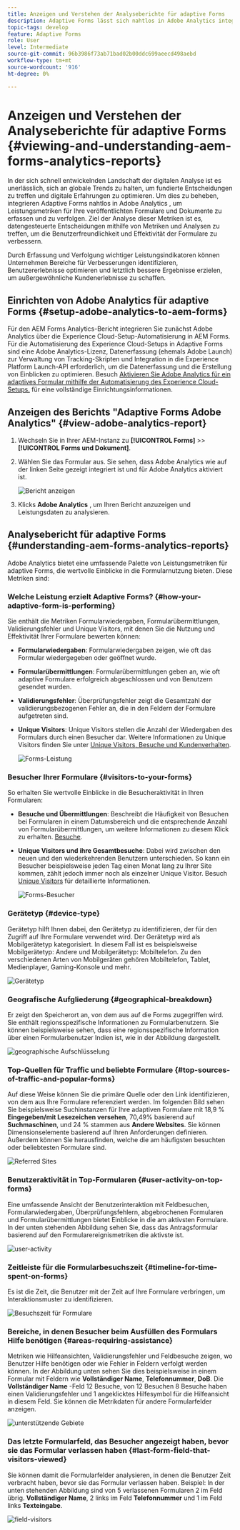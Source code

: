 ```yaml
---
title: Anzeigen und Verstehen der Analyseberichte für adaptive Forms
description: Adaptive Forms lässt sich nahtlos in Adobe Analytics integrieren, um Leistungsmetriken für Ihre veröffentlichten Formulare und Dokumente zu erfassen und zu verfolgen.
topic-tags: develop
feature: Adaptive Forms
role: User
level: Intermediate
source-git-commit: 96b3986f73ab71bad02b00ddc699aeecd498aebd
workflow-type: tm+mt
source-wordcount: '916'
ht-degree: 0%

---
```



# Anzeigen und Verstehen der Analyseberichte für adaptive Forms {#viewing-and-understanding-aem-forms-analytics-reports}

In der sich schnell entwickelnden Landschaft der digitalen Analyse ist es unerlässlich, sich an globale Trends zu halten, um fundierte Entscheidungen zu treffen und digitale Erfahrungen zu optimieren. Um dies zu beheben, integrieren Adaptive Forms nahtlos in Adobe Analytics , um Leistungsmetriken für Ihre veröffentlichten Formulare und Dokumente zu erfassen und zu verfolgen. Ziel der Analyse dieser Metriken ist es, datengesteuerte Entscheidungen mithilfe von Metriken und Analysen zu treffen, um die Benutzerfreundlichkeit und Effektivität der Formulare zu verbessern.

Durch Erfassung und Verfolgung wichtiger Leistungsindikatoren können Unternehmen Bereiche für Verbesserungen identifizieren, Benutzererlebnisse optimieren und letztlich bessere Ergebnisse erzielen, um außergewöhnliche Kundenerlebnisse zu schaffen.

## Einrichten von Adobe Analytics für adaptive Forms {#setup-adobe-analytics-to-aem-forms}

Für den AEM Forms Analytics-Bericht integrieren Sie zunächst Adobe Analytics über die Experience Cloud-Setup-Automatisierung in AEM Forms. Für die Automatisierung des Experience Cloud-Setups in Adaptive Forms sind eine Adobe Analytics-Lizenz, Datenerfassung (ehemals Adobe Launch) zur Verwaltung von Tracking-Skripten und Integration in die Experience Platform Launch-API erforderlich, um die Datenerfassung und die Erstellung von Einblicken zu optimieren. Besuch [Aktivieren Sie Adobe Analytics für ein adaptives Formular mithilfe der Automatisierung des Experience Cloud-Setups.](/help/forms/forms-experience-cloud-setup-automation.md) für eine vollständige Einrichtungsinformationen.

## Anzeigen des Berichts &quot;Adaptive Forms Adobe Analytics&quot; {#view-adobe-analytics-report}

1. Wechseln Sie in Ihrer AEM-Instanz zu **[!UICONTROL Forms]** >> **[!UICONTROL Forms und Dokument]**.
1. Wählen Sie das Formular aus. Sie sehen, dass Adobe Analytics wie auf der linken Seite gezeigt integriert ist und für Adobe Analytics aktiviert ist.

   ![Bericht anzeigen](assets/activ-aa.png)

1. Klicks **Adobe Analytics** , um Ihren Bericht anzuzeigen und Leistungsdaten zu analysieren.

## Analysebericht für adaptive Forms {#understanding-aem-forms-analytics-reports}

Adobe Analytics bietet eine umfassende Palette von Leistungsmetriken für adaptive Forms, die wertvolle Einblicke in die Formularnutzung bieten. Diese Metriken sind:

### **Welche Leistung erzielt Adaptive Forms?** {#how-your-adaptive-form-is-performing}

Sie enthält die Metriken Formularwiedergaben, Formularübermittlungen, Validierungsfehler und Unique Visitors, mit denen Sie die Nutzung und Effektivität Ihrer Formulare bewerten können:

* **Formularwiedergaben**: Formularwiedergaben zeigen, wie oft das Formular wiedergegeben oder geöffnet wurde.

* **Formularübermittlungen**: Formularübermittlungen geben an, wie oft adaptive Formulare erfolgreich abgeschlossen und von Benutzern gesendet wurden.

* **Validierungsfehler**: Überprüfungsfehler zeigt die Gesamtzahl der validierungsbezogenen Fehler an, die in den Feldern der Formulare aufgetreten sind.

* **Unique Visitors**: Unique Visitors stellen die Anzahl der Wiedergaben des Formulars durch einen Besucher dar. Weitere Informationen zu Unique Visitors finden Sie unter [Unique Visitors, Besuche und Kundenverhalten](https://experienceleague.adobe.com/docs/analytics/components/metrics/visits.html).

  ![Forms-Leistung](assets/forms-performance.png)

### **Besucher Ihrer Formulare** {#visitors-to-your-forms}

So erhalten Sie wertvolle Einblicke in die Besucheraktivität in Ihren Formularen:

* **Besuche und Übermittlungen**: Beschreibt die Häufigkeit von Besuchen bei Formularen in einem Datumsbereich und die entsprechende Anzahl von Formularübermittlungen, um weitere Informationen zu diesem Klick zu erhalten. [Besuche](https://experienceleague.adobe.com/docs/analytics/components/metrics/visits.html).
* **Unique Visitors und ihre Gesamtbesuche**: Dabei wird zwischen den neuen und den wiederkehrenden Benutzern unterschieden. So kann ein Besucher beispielsweise jeden Tag einen Monat lang zu Ihrer Site kommen, zählt jedoch immer noch als einzelner Unique Visitor. Besuch [Unique Visitors](https://experienceleague.adobe.com/docs/analytics/components/metrics/unique-visitors.html) für detaillierte Informationen.

  ![Forms-Besucher](assets/forms-visitors.png)

### **Gerätetyp** {#device-type}

Gerätetyp hilft Ihnen dabei, den Gerätetyp zu identifizieren, der für den Zugriff auf Ihre Formulare verwendet wird. Der Gerätetyp wird als Mobilgerätetyp kategorisiert. In diesem Fall ist es beispielsweise Mobilgerätetyp: Andere und Mobilgerätetyp: Mobiltelefon. Zu den verschiedenen Arten von Mobilgeräten gehören Mobiltelefon, Tablet, Medienplayer, Gaming-Konsole und mehr.

![Gerätetyp](assets/device-type.png)

### **Geografische Aufgliederung** {#geographical-breakdown}

Er zeigt den Speicherort an, von dem aus auf die Forms zugegriffen wird. Sie enthält regionsspezifische Informationen zu Formularbenutzern. Sie können beispielsweise sehen, dass eine regionsspezifische Information über einen Formularbenutzer Indien ist, wie in der Abbildung dargestellt.

![geographische Aufschlüsselung](assets/geographical-breakdown.png)

### **Top-Quellen für Traffic und beliebte Formulare** {#top-sources-of-traffic-and-popular-forms}

Auf diese Weise können Sie die primäre Quelle oder den Link identifizieren, von dem aus Ihre Formulare referenziert werden. Im folgenden Bild sehen Sie beispielsweise Suchinstanzen für Ihre adaptiven Formulare mit 18,9 % **Eingegeben/mit Lesezeichen versehen**, 70,49% basierend auf **Suchmaschinen**, und 24 % stammen aus **Andere Websites**. Sie können Dimensionselemente basierend auf Ihren Anforderungen definieren. Außerdem können Sie herausfinden, welche die am häufigsten besuchten oder beliebtesten Formulare sind.

![Referred Sites](assets/referred-sites.png)

### **Benutzeraktivität in Top-Formularen** {#user-activity-on-top-forms}

Eine umfassende Ansicht der Benutzerinteraktion mit Feldbesuchen, Formularwiedergaben, Überprüfungsfehlern, abgebrochenen Formularen und Formularübermittlungen bietet Einblicke in die am aktivsten Formulare. In der unten stehenden Abbildung sehen Sie, dass das Antragsformular basierend auf den Formularereignismetriken die aktivste ist.

![user-activity](assets/user-activity.png)

### **Zeitleiste für die Formularbesuchszeit** {#timeline-for-time-spent-on-forms}

Es ist die Zeit, die Benutzer mit der Zeit auf Ihre Formulare verbringen, um Interaktionsmuster zu identifizieren.

![Besuchszeit für Formulare](assets/time-spent-on-forms.png)

### **Bereiche, in denen Besucher beim Ausfüllen des Formulars Hilfe benötigen** {#areas-requiring-assistance}

Metriken wie Hilfeansichten, Validierungsfehler und Feldbesuche zeigen, wo Benutzer Hilfe benötigen oder wie Fehler in Feldern verfolgt werden können. In der Abbildung unten sehen Sie dies beispielsweise in einem Formular mit Feldern wie **Vollständiger Name**, **Telefonnummer**, **DoB**. Die **Vollständiger Name** -Feld 12 Besuche, von 12 Besuchen 8 Besuche haben einen Validierungsfehler und 1 angeklicktes Hilfesymbol für die Hilfeansicht in diesem Feld. Sie können die Metrikdaten für andere Formularfelder anzeigen.

![unterstützende Gebiete](assets/assisting-areas.png)

### **Das letzte Formularfeld, das Besucher angezeigt haben, bevor sie das Formular verlassen haben** {#last-form-field-that-visitors-viewed}

Sie können damit die Formularfelder analysieren, in denen die Benutzer Zeit verbracht haben, bevor sie das Formular verlassen haben. Beispiel: In der unten stehenden Abbildung sind von 5 verlassenen Formularen 2 im Feld übrig. **Vollständiger Name**, 2 links im Feld **Telefonnummer** und 1 im Feld links **Texteingabe**.

![field-visitors](assets/field-visitors.png)